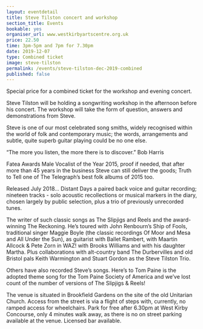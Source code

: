 ```yaml
---
layout: eventdetail
title: Steve Tilston concert and workshop
section_title: Events
bookable: yes
organiser_url: www.westkirbyartscentre.org.uk
price: 22.50
time: 3pm-5pm and 7pm for 7.30pm
date: 2019-12-07
type: Combined ticket
image: steve-tilston
permalink: /events/steve-tilston-dec-2019-combined
published: false
---
```


Special price for a combined ticket for the workshop and evening concert.

Steve Tilston will be holding a songwriting workshop in the afternoon before his concert. The workshop will take the form of question, answers and demonstrations from Steve.

Steve is one of our most celebrated song smiths, widely recognised within the world of folk
and contemporary music; the words, arrangements and subtle, quite superb guitar playing
could be no one else.

“The more you listen, the more there is to discover.” Bob Harris

Fatea Awards Male Vocalist of the Year 2015, proof if needed, that after more than 45 years
in the business Steve can still deliver the goods; Truth to Tell one of The Telegraph’s
best folk albums of 2015 too.

Released July 2018… Distant Days a paired back voice and guitar recording;
nineteen tracks - solo acoustic recollections or musical markers in the diary,
chosen largely by public selection, plus a trio of previously unrecorded tunes.

The writer of such classic songs as The Slipjigs and Reels and the award-winning
The Reckoning. He’s toured with John Renbourn’s Ship of Fools, traditional singer Maggie
Boyle (the classic recordings Of Moor and Mesa and All Under the Sun), as guitarist with
Ballet Rambert, with Maartin Allcock & Pete Zorn in WAZ! with Brooks Williams and with his
daughter Martha. Plus collaborations with alt-country band The Durbervilles and old Bristol
pals Keith Warmington and Stuart Gordon as the Steve Tilston Trio.

Others have also recorded Steve’s songs. Here’s to Tom Paine is the adopted theme song for
the Tom Paine Society of America and we’ve lost count of the number of versions of
The Slipjigs & Reels!

The venue is situated in Brookfield Gardens on the site of the old Unitarian Church. Access from the street is via a flight of steps with, currently, no ramped access for wheelchairs. Park for free after 6.30pm at West Kirby Concourse, only 4 minutes walk away, as there is no on street parking available at the venue. Licensed bar available.
